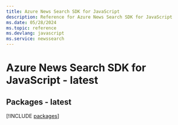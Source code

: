 ```yaml
---
title: Azure News Search SDK for JavaScript
description: Reference for Azure News Search SDK for JavaScript
ms.date: 05/28/2024
ms.topic: reference
ms.devlang: javascript
ms.service: newssearch
---
```

# Azure News Search SDK for JavaScript - latest
## Packages - latest
[!INCLUDE [packages](news-search-index.md)]